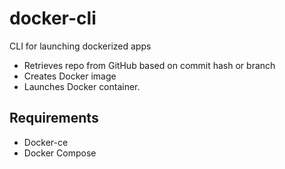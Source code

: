 # docker-cli
CLI for launching dockerized apps

* Retrieves repo from GitHub based on commit hash or branch
* Creates Docker image
* Launches Docker container.

## Requirements
* Docker-ce
* Docker Compose

